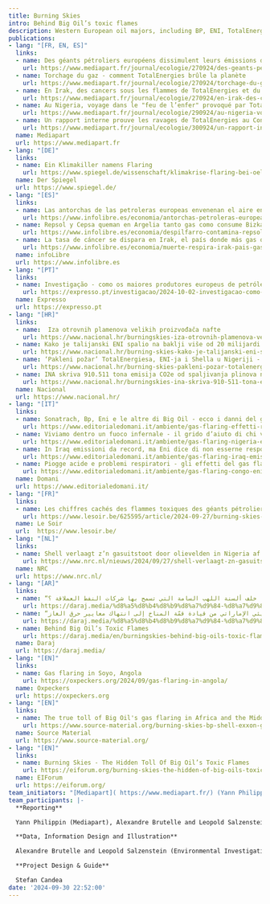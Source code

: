 ```yaml
---
title: Burning Skies 
intro: Behind Big Oil’s toxic flames
description: Western European oil majors, including BP, ENI, TotalEnergies and Shell, rank among the 10 largest polluters in Africa and the Middle East when it comes to gas flaring. This investigation reveals for the first time the individual responsibilities of big oil companies behind this disruptive practice. Using satellite and geo-data as well as open source research, we linked thousands of flaring signals to over 650 oil and gaz infrastructures, in 18 countries of Africa and the Middle East. We managed to estimate emissions from 2012 to 2022, and attribute them to the operating companies, for each oil field, LNG plant or refinery. We can attribute to flaring an estimated volume of 1,37 billion tons of CO2e emitted during this decade.                                                                          The project was developed by EIF, a global consortium of environmental investigative journalists, in partnership with the European Investigative Collaborations network, and their partners Daraj, Source Material and Oxpeckers. [Published 27.09.2024]
publications:
- lang: "[FR, EN, ES]"
  links:
  - name: Des géants pétroliers européens dissimulent leurs émissions de CO2
    url: https://www.mediapart.fr/journal/ecologie/270924/des-geants-petroliers-europeens-dissimulent-leurs-emissions-de-co2
  - name: Torchage du gaz - comment TotalEnergies brûle la planète
    url: https://www.mediapart.fr/journal/ecologie/270924/torchage-du-gaz-comment-totalenergies-brule-la-planete
  - name: En Irak, des cancers sous les flammes de TotalEnergies et du chinois CNPC
    url: https://www.mediapart.fr/journal/ecologie/270924/en-irak-des-cancers-sous-les-flammes-de-totalenergies-et-du-chinois-cnpc 
  - name: Au Nigeria, voyage dans le "feu de l’enfer" provoqué par TotalEnergies et Eni
    url: https://www.mediapart.fr/journal/ecologie/290924/au-nigeria-voyage-dans-le-feu-de-l-enfer-provoque-par-totalenergies-et-eni
  - name: Un rapport interne prouve les ravages de TotalEnergies au Congo-Brazzaville
    url: https://www.mediapart.fr/journal/ecologie/300924/un-rapport-interne-prouve-les-ravages-de-totalenergies-au-congo-brazzaville 
  name: Mediapart
  url: https://www.mediapart.fr
- lang: "[DE]"
  links:
  - name: Ein Klimakiller namens Flaring
    url: https://www.spiegel.de/wissenschaft/klimakrise-flaring-bei-oel-und-gasfoerderung-datenanalyse-enthuellt-ausmass-des-umweltdesasters-a-1aaefcdf-c548-4656-82de-12fb5eb0052c
  name: Der Spiegel
  url: https://www.spiegel.de/ 
- lang: "[ES]"
  links:
  - name: Las antorchas de las petroleras europeas envenenan el aire en África y Oriente Próximo
    url: https://www.infolibre.es/economia/antorchas-petroleras-europeas-envenenan-aire-africa-oriente-proximo_130_1874574.html#google_vignette 
  - name: Repsol y Cepsa queman en Argelia tanto gas como consume Bizkaia en un año
    url: https://www.infolibre.es/economia/despilfarro-contamina-repsol-cepsa-queman-pozos-argelia-gas-consume-bizkaia_130_1874536.html?s=09 
  - name: La tasa de cáncer se dispara en Irak, el país donde más gas queman las petroleras
    url: https://www.infolibre.es/economia/muerte-respira-irak-pais-gas-queman-petroleras-tasas-cancer-disparan_130_1874869.html?utm_source=infoLibre&utm_campaign=0a2a681ac8-Portadademanana_COPY_01&utm_medium=email&utm_term=0_1967a1cfd3-0a2a681ac8-105386081&s=09 
  name: infoLibre
  url: https://www.infolibre.es
- lang: "[PT]"
  links:
  - name: Investigação - como os maiores produtores europeus de petróleo e gás queimam metano em quantidades astronómicas em África e no Médio Oriente
    url: https://expresso.pt/investigacao/2024-10-02-investigacao-como-os-maiores-produtores-europeus-de-petroleo-e-gas-queimam-metano-em-quantidades-astronomicas-em-africa-e-no-medio-oriente-967f82c0? 
  name: Expresso
  url: https://expresso.pt
- lang: "[HR]"
  links:
  - name:  Iza otrovnih plamenova velikih proizvođača nafte
    url: https://www.nacional.hr/burningskies-iza-otrovnih-plamenova-velikih-proizvodaca-nafte/#45786534-1283876 
  - name: Kako je talijanski ENI spalio na baklji više od 20 milijardi kubika plina putem ‘neprofitnog subjekta’ na samo jednom polju u Iraku
    url: https://www.nacional.hr/burning-skies-kako-je-talijanski-eni-spalio-na-baklji-vise-od-20-milijardi-kubika-plina-putem-neprofitnog-subjekta-na-samo-jednom-polju-u-iraku/#google_vignette
  - name: ‘Pakleni požar’ TotalEnergiesa, ENI-ja i Shella u Nigeriji - ‘Naftne tvrtke donose nam samo ranu smrt’
    url: https://www.nacional.hr/burning-skies-pakleni-pozar-totalenergiesa-eni-ja-i-shella-u-nigeriji-naftne-tvrtke-donose-nam-samo-ranu-smrt/ 
  - name: INA skriva 910.511 tona emisija CO2e od spaljivanja plinova na baklji na poljima u Egiptu i Angoli
    url: https://www.nacional.hr/burningskies-ina-skriva-910-511-tona-emisija-co2e-od-spaljivanja-plinova-na-baklji-na-poljima-u-egiptu-i-angoli/ 
  name: Nacional
  url: https://www.nacional.hr/
- lang: "[IT]"
  links:
  - name: Sonatrach, Bp, Eni e le altre di Big Oil - ecco i danni del gas flaring sulla popolazione
    url: https://www.editorialedomani.it/ambiente/gas-flaring-effetti-responsabilita-compagnie-petrolifere-eni-inchiesta-burning-skies-ox0xsy4k 
  - name: Viviamo dentro un fuoco infernale - il grido d’aiuto di chi vive vicino alle fiamme di Eni
    url: https://www.editorialedomani.it/ambiente/gas-flaring-nigeria-effetti-fiamme-eni-inchiesta-burning-skies-bqcto7m8 
  - name: In Iraq emissioni da record, ma Eni dice di non esserne responsabile
    url: https://www.editorialedomani.it/ambiente/gas-flaring-iraq-emissioni-record-eni-dice-di-non-esserne-responsabile-inchiesta-burning-skies-ltlfrz93 
  - name: Piogge acide e problemi respiratori - gli effetti del gas flaring di Eni e Total in Congo
    url: https://www.editorialedomani.it/ambiente/gas-flaring-congo-eni-total-effetti-piogge-acide-problemi-respiratori-inchiesta-burning-skies-w69bnu00   
  name: Domani  
  url: https://www.editorialedomani.it/
- lang: "[FR]"
  links:
  - name: Les chiffres cachés des flammes toxiques des géants pétroliers 
    url: https://www.lesoir.be/625595/article/2024-09-27/burning-skies-les-chiffres-caches-des-flammes-toxiques-des-geants-petroliers  
  name: Le Soir
  url:  https://www.lesoir.be/
- lang: "[NL]"
  links:
  - name: Shell verlaagt z’n gasuitstoot door olievelden in Nigeria af te stoten – maar het affakkelen gaat heviger door
    url: https://www.nrc.nl/nieuws/2024/09/27/shell-verlaagt-zn-gasuitstoot-door-olievelden-in-nigeria-af-te-stoten-maar-het-affakkelen-gaat-gewoon-door-nog-heviger-dan-daarvoor-a4867273 
  name: NRC
  url: https://www.nrc.nl/
- lang: "[AR]"
  links:
  - name: “إشعال السماء” ماذا خلف ألسنة اللهب السامة التي تسمح بها شركات النفط العملاقة ؟
    url: https://daraj.media/%d8%a5%d8%b4%d8%b9%d8%a7%d9%84-%d8%a7%d9%84%d8%b3%d9%85%d8%a7%d8%a1-%d9%85%d8%a7%d8%b0%d8%a7-%d8%ae%d9%84%d9%81-%d8%a3%d9%84%d8%b3%d9%86%d8%a9-%d8%a7%d9%84%d9%84%d9%87%d8%a8-%d8%a7%d9%84%d8%b3/
  - name: “إشعال السماء” التناقض البيئي الإماراتي من قيادة قمّة المناخ إلى انتهاك معايير حرق الغاز!
    url: https://daraj.media/%d8%a5%d8%b4%d8%b9%d8%a7%d9%84-%d8%a7%d9%84%d8%b3%d9%85%d8%a7%d8%a1-%d8%a7%d9%84%d8%aa%d9%86%d8%a7%d9%82%d8%b6-%d8%a7%d9%84%d8%a8%d9%8a%d8%a6%d9%8a-%d8%a7%d9%84%d8%a5%d9%85%d8%a7%d8%b1%d8%a7/
  - name: Behind Big Oil’s Toxic Flames
    url: https://daraj.media/en/burningskies-behind-big-oils-toxic-flames/ 
  name: Daraj
  url: https://daraj.media/
- lang: "[EN]"
  links:
  - name: Gas flaring in Soyo, Angola
    url: https://oxpeckers.org/2024/09/gas-flaring-in-angola/ 
  name: Oxpeckers
  url: https://oxpeckers.org
- lang: "[EN]"
  links:
  - name: The true toll of Big Oil's gas flaring in Africa and the Middle East
    url: https://www.source-material.org/burning-skies-bp-shell-exxon-gas-flaring-nigeria/ 
  name: Source Material
  url: https://www.source-material.org/
- lang: "[EN]"
  links:
  - name: Burning Skies - The Hidden Toll Of Big Oil’s Toxic Flames
    url: https://eiforum.org/burning-skies-the-hidden-of-big-oils-toxic-flames/ 
  name: EIForum
  url: https://eiforum.org/
team_initiators: "[Mediapart]( https://www.mediapart.fr/) (Yann Philippin) and [EIForum](https://eiforum.org/) (Alexandre Brutelle)"
team_participants: |-
  **Reporting**

  Yann Philippin (Mediapart), Alexandre Brutelle and Leopold Salzenstein (EIForum), Micael Pereira (Expresso), Stefano Vergine (Domani), Begona Ramirez (infoLibre), Blaz Zgaga and Saša Leković (Nacional), Natalia M. (EIC), Gil Durand and Jean-François Munster (Le Soir), Hanneke Chin-A-Fo, Rik Wassens, Femke van Zeijl (NRC), Susanne Götze, Jule Ahles and Anna-lena Kornfeld (Der Spiegel), Alia Ibrahim, Hala Nasreddine, Hazem El-Amin, Alyaa Yahya, Nourhanne Charaf Eddine, Hanene Zbiss and Mais Katt (Daraj), Ilyas Hallas (Twala), Dlovan Barwari (NIRIJ), Diaa Al-Bazouni (Al-Mirbad), Marcus Leroux, Costanza Gambarini and Leigh Baldwin (Source Material), Andiswa Matikinca, Neusa e Silva and Fiona Macleod (Oxpeckers), Elodie Toto (Mongobay). 

  **Data, Information Design and Illustration**

  Alexandre Brutelle and Leopold Salzenstein (Environmental Investigative Forum), Rik Wassens (NRC), Justine Vernier and Simon Toupet (Mediapart), NIRIJ, al-Mirbad, Hanene Zbiss (Daraj), Lyas Hallas (Twala)

  **Project Design & Guide**

  Stefan Candea
date: '2024-09-30 22:52:00'
---
```


